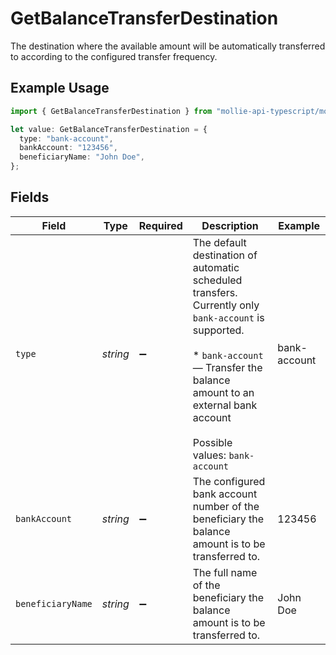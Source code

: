 # GetBalanceTransferDestination

The destination where the available amount will be automatically transferred to according to the configured transfer frequency.

## Example Usage

```typescript
import { GetBalanceTransferDestination } from "mollie-api-typescript/models/operations";

let value: GetBalanceTransferDestination = {
  type: "bank-account",
  bankAccount: "123456",
  beneficiaryName: "John Doe",
};
```

## Fields

| Field                                                                                                                                                                                                              | Type                                                                                                                                                                                                               | Required                                                                                                                                                                                                           | Description                                                                                                                                                                                                        | Example                                                                                                                                                                                                            |
| ------------------------------------------------------------------------------------------------------------------------------------------------------------------------------------------------------------------ | ------------------------------------------------------------------------------------------------------------------------------------------------------------------------------------------------------------------ | ------------------------------------------------------------------------------------------------------------------------------------------------------------------------------------------------------------------ | ------------------------------------------------------------------------------------------------------------------------------------------------------------------------------------------------------------------ | ------------------------------------------------------------------------------------------------------------------------------------------------------------------------------------------------------------------ |
| `type`                                                                                                                                                                                                             | *string*                                                                                                                                                                                                           | :heavy_minus_sign:                                                                                                                                                                                                 | The default destination of automatic scheduled transfers. Currently only `bank-account` is supported.<br/><br/>* `bank-account` — Transfer the balance amount to an external bank account<br/><br/>Possible values: `bank-account` | bank-account                                                                                                                                                                                                       |
| `bankAccount`                                                                                                                                                                                                      | *string*                                                                                                                                                                                                           | :heavy_minus_sign:                                                                                                                                                                                                 | The configured bank account number of the beneficiary the balance amount is to be transferred to.                                                                                                                  | 123456                                                                                                                                                                                                             |
| `beneficiaryName`                                                                                                                                                                                                  | *string*                                                                                                                                                                                                           | :heavy_minus_sign:                                                                                                                                                                                                 | The full name of the beneficiary the balance amount is to be transferred to.                                                                                                                                       | John Doe                                                                                                                                                                                                           |